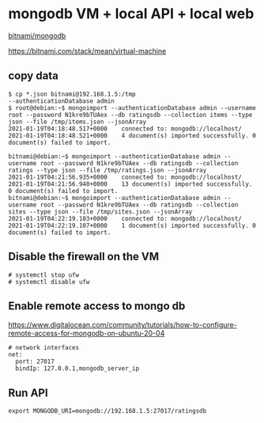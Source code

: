 # mongodb VM + local API + local web
[bitnami/mongodb](https://bitnami.com/stack/mongodb/virtual-machine)


https://bitnami.com/stack/mean/virtual-machine


## copy data
```
$ cp *.json bitnami@192.168.1.5:/tmp
--authenticationDatabase admin
$ root@debian:~$ mongoimport --authenticationDatabase admin --username root --password N1kre9bTUAex --db ratingsdb --collection items --type json --file /tmp/items.json --jsonArray 
2021-01-19T04:18:48.517+0000	connected to: mongodb://localhost/
2021-01-19T04:18:48.521+0000	4 document(s) imported successfully. 0 document(s) failed to import.

bitnami@debian:~$ mongoimport --authenticationDatabase admin --username root --password N1kre9bTUAex --db ratingsdb --collection ratings --type json --file /tmp/ratings.json --jsonArray 
2021-01-19T04:21:56.935+0000	connected to: mongodb://localhost/
2021-01-19T04:21:56.940+0000	13 document(s) imported successfully. 0 document(s) failed to import.
bitnami@debian:~$ mongoimport --authenticationDatabase admin --username root --password N1kre9bTUAex --db ratingsdb --collection sites --type json --file /tmp/sites.json --jsonArray 
2021-01-19T04:22:19.103+0000	connected to: mongodb://localhost/
2021-01-19T04:22:19.107+0000	1 document(s) imported successfully. 0 document(s) failed to import.

```

## Disable the firewall on the VM
```
# systemctl stop ufw
# systemctl disable ufw

```

## Enable remote access to mongo db
https://www.digitalocean.com/community/tutorials/how-to-configure-remote-access-for-mongodb-on-ubuntu-20-04

```
# network interfaces
net:
  port: 27017
  bindIp: 127.0.0.1,mongodb_server_ip

```

## Run API
```
export MONGODB_URI=mongodb://192.168.1.5:27017/ratingsdb
```

